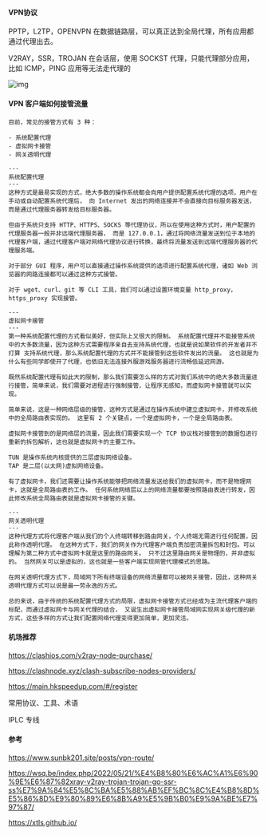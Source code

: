 #### VPN协议

PPTP，L2TP，OPENVPN 在数据链路层，可以真正达到全局代理，所有应用都通过代理出去。

V2RAY，SSR，TROJAN 在会话层，使用 SOCKST 代理，只能代理部分应用，比如 ICMP，PING 应用等无法走代理的



![img](https://pic4.zhimg.com/v2-33316d44a63e60a878876de8fe320bcb_r.jpg)



#### VPN 客户端如何接管流量

```
目前，常见的接管方式有 3 种：

- 系统配置代理
- 虚拟网卡接管
- 网关透明代理

---
系统配置代理
---
这种方式是最易实现的方式，绝大多数的操作系统都会向用户提供配置系统代理的选项，用户在手动或自动配置系统代理后， 向 Internet 发出的网络连接并不会直接向目标服务器发送，而是通过代理服务器转发给目标服务器。

但由于系统只支持 HTTP、HTTPS、SOCKS 等代理协议，所以在使用这种方式时，用户配置的代理服务器一般并非远端代理服务器， 而是 127.0.0.1，通过将网络流量发送到位于本地的代理客户端，通过代理客户端对网络代理协议进行转换，最终将流量发送到远端代理服务器的代理服务端。

对于部分 GUI 程序，用户可以直接通过操作系统提供的选项进行配置系统代理，诸如 Web 浏览器的网路连接都可以通过这种方式接管。

对于 wget、curl、git 等 CLI 工具，我们可以通过设置环境变量 http_proxy，https_proxy 实现接管。

---
虚拟网卡接管
---
第一种系统配置代理的方式看似美好，但实际上又很大的限制。 系统配置代理并不能接管系统中的大多数流量，因为这种方式需要程序亲自去支持系统代理，也就是说如果软件的开发者并不打算 支持系统代理，那么系统配置代理的方式并不能接管到这些软件发出的流量。 这也就是为什么有些同学即使开了代理，也依旧无法连接外服游戏服务器进行流畅低延迟网游。

既然系统配置代理有如此大的限制，那么我们需要怎么样的方式对我们系统中的绝大多数流量进行接管，简单来说，我们需要对进程进行强制接管，让程序无感知，而虚拟网卡接管就可以实现。

简单来说，这是一种网络层级的接管，这种方式是通过在操作系统中建立虚拟网卡，并修改系统中的全局路由表实现的。 这里有 2 个关键点，一个是虚拟网卡，一个是全局路由表。

虚拟网卡接管到的是网络层的流量，因此我们需要实现一个 TCP 协议栈对接管到的数据包进行重新的拆包解析，这也就是虚拟网卡的主要工作。

TUN 是操作系统内核提供的三层虚拟网络设备。
TAP 是二层(以太网)虚拟网络设备。

有了虚拟网卡，我们还需要让操作系统能够把网络流量发送给我们的虚拟网卡，而不是物理网卡，这就是全局路由表的工作。 任何系统网络层以上的网络流量都要按照路由表进行转发，因此修改系统全局路由表就是虚拟网卡接管的关键。

---
网关透明代理
---
这种代理方式将代理客户端从我们的个人终端转移到路由网关，个人终端无需进行任何配置，因此称作透明代理。 在这种方式下，我们的网关作为代理客户端负责加密流量拆包和封包。可以理解为第二种方式中虚拟网卡就是这里的路由网关。 只不过这里路由网关是物理的，并非虚拟的。 当然网关可以是虚拟的，这也就是一些客户端实现网管代理模式的思路。

在网关透明代理方式下，局域网下所有终端设备的网络流量都可以被网关接管，因此，这种网关透明代理方式可以说是最一劳永逸的方式。

总的来说，由于传统的系统配置代理方式的局限，虚拟网卡接管方式已经成为主流代理客户端的标配，而通过虚拟网卡与网关代理的结合， 又诞生出虚拟网卡接管局域网实现网关级代理的新方式，这些多样的方式让我们配置网络代理变得更加简单，更加灵活。
```



#### 机场推荐

https://clashios.com/v2ray-node-purchase/

https://clashnode.xyz/clash-subscribe-nodes-providers/

https://main.hkspeedup.com/#/register



常用协议、工具、术语

IPLC 专线



#### 参考

https://www.sunbk201.site/posts/vpn-route/

https://wsq.be/index.php/2022/05/21/%E4%B8%80%E6%AC%A1%E6%90%9E%E6%87%82xray-v2ray-trojan-trojan-go-ssr-ss%E7%9A%84%E5%8C%BA%E5%88%AB%EF%BC%8C%E4%B8%8D%E5%86%8D%E9%80%89%E6%8B%A9%E5%9B%B0%E9%9A%BE%E7%97%87/

https://xtls.github.io/